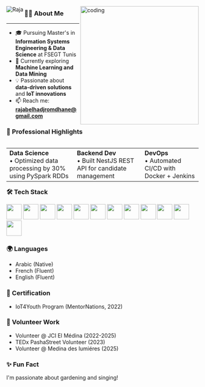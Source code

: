 <section class="my-auto py-auto">
<p>  
<a>
<img src="https://readme-typing-svg.herokuapp.com/?font=Caveat&size=36&color=3aa4dacenter=true&vCenter=true&lines=Hi+%2C+I%27m+Raja+Belhadj+Romdhane;💻+Full-Stack+Developer+%7C+🌱+Data+Science+Student;" align="left" alt="Raja" />
</a>
     
<a> 
<img align="right" alt="coding" width="310" src="https://media.tenor.com/IF2JdxzmyN4AAAAj/coding-girl.gif">
</a>
</p>

<p class="pb-10"></p>
</section>

<section align="center my-12">
<div class="my-auto">
  
### 👨‍💻 About Me
---------------------------------------------------------------------------------------------------------------------
  
- 🎓 Pursuing Master's in **Information Systems Engineering & Data Science** at FSEGT Tunis
- 🌱 Currently exploring **Machine Learning and Data Mining**
- 💡 Passionate about **data-driven solutions** and **IoT innovations**
- 📫 Reach me: **rajabelhadjromdhane@gmail.com**

</div>

<div class="my-auto py-auto">

### 🚀 Professional Highlights

<table style="width:100%" align="left">
<tr>
<td colspan="6" align="left"> 
<strong>Data Science</strong><br>
• Optimized data processing by 30% using PySpark RDDs
</td>

<td colspan="6" align="left">
<strong>Backend Dev</strong><br>
• Built NestJS REST API for candidate management
</td>

<td colspan="6" align="left"> 
<strong>DevOps</strong><br>
• Automated CI/CD with Docker + Jenkins
</td>
</tr> 
</table>

### 🛠️ Tech Stack

<p align="left">
<!-- Data Science -->
<img src="https://cdn.jsdelivr.net/gh/devicons/devicon/icons/python/python-original.svg" width="40"/>
<img src="https://cdn.jsdelivr.net/gh/devicons/devicon/icons/pandas/pandas-original.svg" width="40"/>

<!-- Backend -->
<img src="https://cdn.jsdelivr.net/gh/devicons/devicon/icons/nodejs/nodejs-original.svg" width="40"/>
<img src="https://cdn.jsdelivr.net/gh/devicons/devicon/icons/typescript/typescript-original.svg" width="40"/>
<img src="https://cdn.jsdelivr.net/gh/devicons/devicon/icons/express/express-original.svg" width="40"/>

<!-- Frontend -->
<img src="https://cdn.jsdelivr.net/gh/devicons/devicon/icons/bootstrap/bootstrap-original.svg" width="40"/>
<img src="https://cdn.jsdelivr.net/gh/devicons/devicon/icons/html5/html5-original.svg" width="40"/>
<img src="https://cdn.jsdelivr.net/gh/devicons/devicon/icons/css3/css3-original.svg" width="40"/>

<!-- DevOps -->
<img src="https://cdn.jsdelivr.net/gh/devicons/devicon/icons/docker/docker-original.svg" width="40"/>
<img src="https://cdn.jsdelivr.net/gh/devicons/devicon/icons/jenkins/jenkins-original.svg" width="40"/>

<!-- Database -->
<img src="https://cdn.jsdelivr.net/gh/devicons/devicon/icons/postgresql/postgresql-original.svg" width="40"/>
<img src="https://cdn.jsdelivr.net/gh/devicons/devicon/icons/firebase/firebase-plain.svg" width="40"/>
</p>

### 🌍 Languages
- Arabic (Native)
- French (Fluent)
- English (Fluent)

### 📜 Certification
- IoT4Youth Program (MentorNations, 2022)

### 🌟 Volunteer Work
- Volunteer  @ JCI El Médina (2022-2025)
- TEDx PashaStreet Volunteer (2023)
- Volunteer @ Medina des lumiéres (2025)

### ✨ Fun Fact
I'm passionate about gardening  and singing!



</div>
</section>
